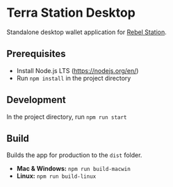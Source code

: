 # Terra Station Desktop

Standalone desktop wallet application for [Rebel Station](https://github.com/terra-rebels/station).

## Prerequisites
* Install Node.js LTS (https://nodejs.org/en/)
* Run `npm install` in the project directory

## Development
In the project directory, run `npm run start`

## Build
Builds the app for production to the `dist` folder.

* **Mac & Windows:** `npm run build-macwin`
* **Linux:** `npm run build-linux`
